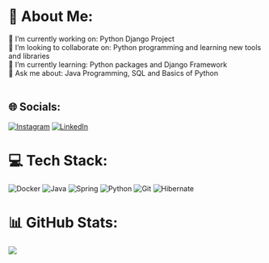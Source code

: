 # 💫 About Me:
🔭 I’m currently working on: Python Django Project<br>👯 I’m looking to collaborate on: Python programming and learning new tools and libraries<br>🌱 I’m currently learning: Python packages and Django Framework<br>💬 Ask me about: Java Programming, SQL and Basics of Python<br><br>


## 🌐 Socials:
[![Instagram](https://img.shields.io/badge/Instagram-%23E4405F.svg?logo=Instagram&logoColor=white)](https://instagram.com/anee.neu) [![LinkedIn](https://img.shields.io/badge/LinkedIn-%230077B5.svg?logo=linkedin&logoColor=white)](https://linkedin.com/in/anita-neupane-2b018022a) 

# 💻 Tech Stack:
![Docker](https://img.shields.io/badge/docker-%230db7ed.svg?style=for-the-badge&logo=docker&logoColor=white) ![Java](https://img.shields.io/badge/java-%23ED8B00.svg?style=for-the-badge&logo=openjdk&logoColor=white) ![Spring](https://img.shields.io/badge/spring-%236DB33F.svg?style=for-the-badge&logo=spring&logoColor=white) ![Python](https://img.shields.io/badge/python-3670A0?style=for-the-badge&logo=python&logoColor=ffdd54) ![Git](https://img.shields.io/badge/git-%23F05033.svg?style=for-the-badge&logo=git&logoColor=white) ![Hibernate](https://img.shields.io/badge/Hibernate-59666C?style=for-the-badge&logo=Hibernate&logoColor=white)
# 📊 GitHub Stats:
![](https://github-readme-stats.vercel.app/api/top-langs/?username=aneetan&theme=dark&hide_border=false&include_all_commits=true&count_private=false&layout=compact)
